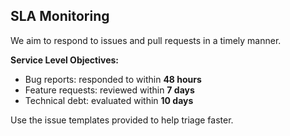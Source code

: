 ## SLA Monitoring

We aim to respond to issues and pull requests in a timely manner.

 **Service Level Objectives:**
-  Bug reports: responded to within **48 hours**
-  Feature requests: reviewed within **7 days**
-  Technical debt: evaluated within **10 days**

 Use the issue templates provided to help triage faster.
